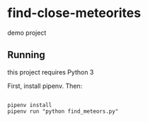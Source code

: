 # find-close-meteorites
demo project

## Running
this project requires Python 3 

First, install pipenv. Then:
```

pipenv install
pipenv run "python find_meteors.py"
```




